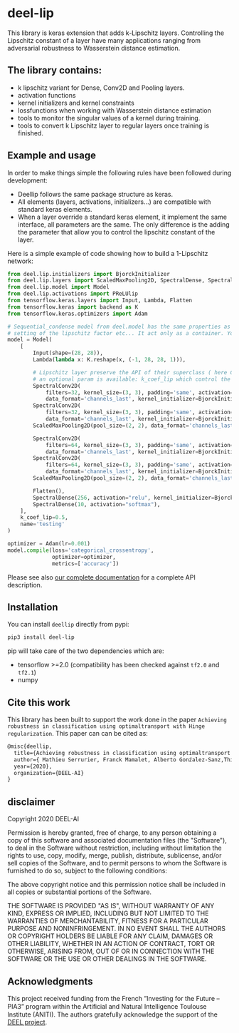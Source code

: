 # deel-lip

This library is keras extension that adds k-Lipschitz layers. Controlling the Lipschitz
constant of a layer have many applications ranging from adversarial robustness
to Wasserstein distance estimation.

The library contains:
---------------------
 * k lipschitz variant for Dense, Conv2D and Pooling layers.
 * activation functions
 * kernel initializers and kernel constraints
 * lossfunctions when working with Wasserstein distance estimation
 * tools to monitor the singular values of a kernel during training.
 * tools to convert k Lipschitz layer to regular layers once training is finished.

## Example and usage

In order to make things simple the following rules have been followed during development:
* Deellip follows the same package structure as keras.
* All elements (layers, activations, initializers…) are compatible with standard keras elements.
* When a layer override a standard keras element, it implement the same interface, all parameters are the same.
  The only difference is the adding the parameter that allow you to control the lipschitz constant of the layer.
  
Here is a simple example of code showing how to build a 1-Lipschitz network:
```python
from deel.lip.initializers import BjorckInitializer
from deel.lip.layers import ScaledMaxPooling2D, SpectralDense, SpectralConv2D
from deel.lip.model import Model
from deel.lip.activations import PReLUlip
from tensorflow.keras.layers import Input, Lambda, Flatten
from tensorflow.keras import backend as K
from tensorflow.keras.optimizers import Adam

# Sequential_condense model from deel.model has the same properties as any lipschitz layer ( condense,
# setting of the lipschitz factor etc... It act only as a container. You can also nest Sequential_condense objects.
model = Model(
    [
        Input(shape=(28, 28)),
        Lambda(lambda x: K.reshape(x, (-1, 28, 28, 1))),

        # Lipschitz layer preserve the API of their superclass ( here Conv2D )
        # an optional param is available: k_coef_lip which control the lipschitz constant of the layer
        SpectralConv2D(
            filters=32, kernel_size=(3, 3), padding='same', activation=PReLUlip(), input_shape=(28, 28, 1),
            data_format='channels_last', kernel_initializer=BjorckInitializer(15, 50)),
        SpectralConv2D(
            filters=32, kernel_size=(3, 3), padding='same', activation=PReLUlip(), input_shape=(28, 28, 1),
            data_format='channels_last', kernel_initializer=BjorckInitializer(15, 50)),
        ScaledMaxPooling2D(pool_size=(2, 2), data_format='channels_last'),

        SpectralConv2D(
            filters=64, kernel_size=(3, 3), padding='same', activation=PReLUlip(), input_shape=(28, 28, 1),
            data_format='channels_last', kernel_initializer=BjorckInitializer(15, 50)),
        SpectralConv2D(
            filters=64, kernel_size=(3, 3), padding='same', activation=PReLUlip(), input_shape=(28, 28, 1),
            data_format='channels_last', kernel_initializer=BjorckInitializer(15, 50)),
        ScaledMaxPooling2D(pool_size=(2, 2), data_format='channels_last'),

        Flatten(),
        SpectralDense(256, activation="relu", kernel_initializer=BjorckInitializer(15, 50)),
        SpectralDense(10, activation="softmax"),
    ],
    k_coef_lip=0.5,
    name='testing'
)

optimizer = Adam(lr=0.001)
model.compile(loss='categorical_crossentropy',
              optimizer=optimizer,
              metrics=['accuracy'])
```

Please see also [our complete documentation](http://deel-ai.github.io/lipschitz-layers) for a complete API description.

## Installation

You can install ``deellip`` directly from pypi: 
```bash
pip3 install deel-lip
```

pip will take care of the two dependencies which are:
 - tensorflow >=2.0 (compatibility has been checked against `tf2.0` and `tf2.1`)
 - numpy

## Cite this work

This library has been built to support the work done in the paper 
``Achieving robustness in classification using optimaltransport with Hinge regularization``.
This paper can can be cited as:
````latex
@misc{deellip,
  title={Achieving robustness in classification using optimaltransport with Hinge regularization},
  author={ Mathieu Serrurier, Franck Mamalet, Alberto Gonźalez-Sanz,Thibaut Boissin, Jean-Michel Loubes, Eustasio del Barrio},
  year={2020},
  organization={DEEL-AI}
}
````

## disclaimer

Copyright 2020 DEEL-AI

Permission is hereby granted, free of charge, to any person obtaining a copy of this software and associated documentation files (the "Software"), to deal in the Software without restriction, including without limitation the rights to use, copy, modify, merge, publish, distribute, sublicense, and/or sell copies of the Software, and to permit persons to whom the Software is furnished to do so, subject to the following conditions:

The above copyright notice and this permission notice shall be included in all copies or substantial portions of the Software.

THE SOFTWARE IS PROVIDED "AS IS", WITHOUT WARRANTY OF ANY KIND, EXPRESS OR IMPLIED, INCLUDING BUT NOT LIMITED TO THE WARRANTIES OF MERCHANTABILITY, FITNESS FOR A PARTICULAR PURPOSE AND NONINFRINGEMENT. IN NO EVENT SHALL THE AUTHORS OR COPYRIGHT HOLDERS BE LIABLE FOR ANY CLAIM, DAMAGES OR OTHER LIABILITY, WHETHER IN AN ACTION OF CONTRACT, TORT OR OTHERWISE, ARISING FROM, OUT OF OR IN CONNECTION WITH THE SOFTWARE OR THE USE OR OTHER DEALINGS IN THE SOFTWARE.

## Acknowledgments

This project received funding from the French ”Investing for the Future – PIA3” program within the Artiﬁcial and 
Natural Intelligence Toulouse Institute (ANITI). The authors gratefully acknowledge the support of the [DEEL 
project](https://www.deel.ai/).